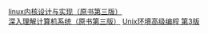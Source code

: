 [linux内核设计与实现（原书第三版）](https://github.com/muditbac/Reading/blob/master/Linux%E5%86%85%E6%A0%B8%E8%AE%BE%E8%AE%A1%E4%B8%8E%E5%AE%9E%E7%8E%B0(%E7%AC%AC%E4%B8%89%E7%89%88%E4%B8%AD%E6%96%87%E9%AB%98%E6%B8%85%E5%B8%A6%E7%9B%AE%E5%BD%95).pdf)  
[深入理解计算机系统（原书第三版）](http://eol.bnuz.edu.cn/meol/common/script/preview/download_preview.jsp?fileid=2169600&resid=242120&lid=28605) 
[Unix环境高级编程 第3版](https://github.com/shihyu/Linux_Programming/blob/master/books/Advanced.Programming.in.the.UNIX.Environment.3rd.Edition.0321637739.pdf)  
